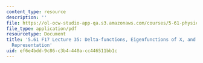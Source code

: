 ```yaml
---
content_type: resource
description: ''
file: https://ol-ocw-studio-app-qa.s3.amazonaws.com/courses/5-61-physical-chemistry-fall-2017/ef6e4bdd9c86c3b4440acc446511bb1c_MIT5_61F17_lec35.pdf
file_type: application/pdf
resourcetype: Document
title: '5.61 F17 Lecture 35: Delta-functions, Eigenfunctions of X, and Discrete Variable
  Representation'
uid: ef6e4bdd-9c86-c3b4-440a-cc446511bb1c
---
```

